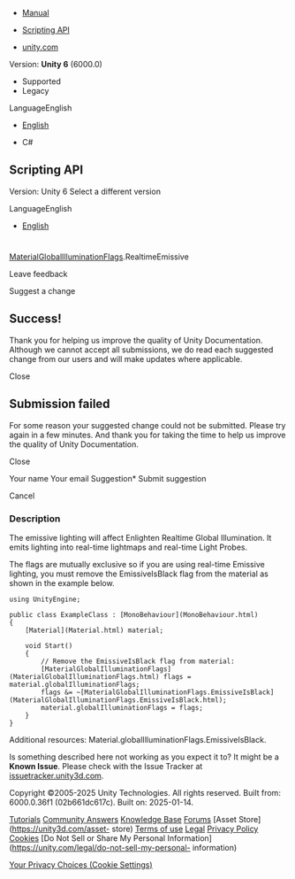 [ ]()

  * [Manual](../Manual/index.html)
  * [Scripting API](../ScriptReference/index.html)

  * [unity.com](https://unity.com/)

Version: **Unity 6** (6000.0)

  * Supported
  * Legacy

LanguageEnglish

  * [English]()

  * C#

[ ](https://docs.unity3d.com)

## Scripting API

Version: Unity 6 Select a different version

LanguageEnglish

  * [English]()

#
[MaterialGlobalIlluminationFlags](MaterialGlobalIlluminationFlags.html).RealtimeEmissive

Leave feedback

Suggest a change

## Success!

Thank you for helping us improve the quality of Unity Documentation. Although
we cannot accept all submissions, we do read each suggested change from our
users and will make updates where applicable.

Close

## Submission failed

For some reason your suggested change could not be submitted. Please <a>try
again</a> in a few minutes. And thank you for taking the time to help us
improve the quality of Unity Documentation.

Close

Your name Your email Suggestion* Submit suggestion

Cancel

[ ]()

### Description

The emissive lighting will affect Enlighten Realtime Global Illumination. It
emits lighting into real-time lightmaps and real-time Light Probes.

The flags are mutually exclusive so if you are using real-time Emissive
lighting, you must remove the EmissiveIsBlack flag from the material as shown
in the example below.

    
    
    using UnityEngine;  
      
    public class ExampleClass : [MonoBehaviour](MonoBehaviour.html)
    {
        [Material](Material.html) material;  
      
        void Start()
        {
            // Remove the EmissiveIsBlack flag from material:
            [MaterialGlobalIlluminationFlags](MaterialGlobalIlluminationFlags.html) flags = material.globalIlluminationFlags;
            flags &= ~[MaterialGlobalIlluminationFlags.EmissiveIsBlack](MaterialGlobalIlluminationFlags.EmissiveIsBlack.html);
            material.globalIlluminationFlags = flags;
        }
    }
    

Additional resources: Material.globalIlluminationFlags.EmissiveIsBlack.

Is something described here not working as you expect it to? It might be a
**Known Issue**. Please check with the Issue Tracker at
[issuetracker.unity3d.com](https://issuetracker.unity3d.com).

Copyright ©2005-2025 Unity Technologies. All rights reserved. Built from:
6000.0.36f1 (02b661dc617c). Built on: 2025-01-14.

[Tutorials](https://unity3d.com/learn) [Community
Answers](https://answers.unity3d.com) [Knowledge
Base](https://support.unity3d.com/hc/en-us)
[Forums](https://forum.unity3d.com) [Asset Store](https://unity3d.com/asset-
store) [Terms of use](https://docs.unity3d.com/Manual/TermsOfUse.html)
[Legal](https://unity.com/legal) [Privacy
Policy](https://unity.com/legal/privacy-policy)
[Cookies](https://unity.com/legal/cookie-policy) [Do Not Sell or Share My
Personal Information](https://unity.com/legal/do-not-sell-my-personal-
information)

[Your Privacy Choices (Cookie Settings)](javascript:void\(0\);)

